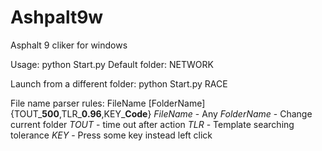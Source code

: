 # Ashpalt9w
Asphalt 9 cliker for windows

Usage: python Start.py
Default folder: NETWORK

Launch from a different folder: python Start.py RACE

File name parser rules:
FileName [FolderName]{TOUT_**500**,TLR_**0.96**,KEY_**Code**}
_FileName_ - Any
_FolderName_ - Change current folder
_TOUT_ - time out after action
_TLR_ - Template searching tolerance
_KEY_ - Press some key instead left click
